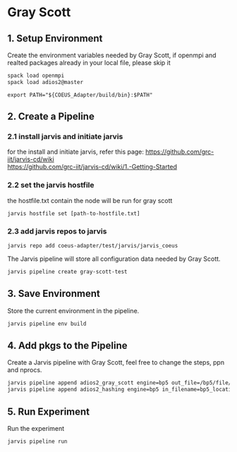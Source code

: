 # Gray Scott

## 1. Setup Environment

Create the environment variables needed by Gray Scott, if openmpi and realted 
packages already in your local file, please skip it
```bash
spack load openmpi
spack load adios2@master
```

```
export PATH="${COEUS_Adapter/build/bin}:$PATH"
```



## 2. Create a Pipeline

### 2.1 install jarvis and initiate jarvis
for the install and initiate jarvis, refer this page:
https://github.com/grc-iit/jarvis-cd/wiki <br>
https://github.com/grc-iit/jarvis-cd/wiki/1.-Getting-Started

### 2.2 set the jarvis hostfile
the hostfile.txt contain the node will be run for gray scott
```
jarvis hostfile set [path-to-hostfile.txt]    
```
### 2.3 add jarvis repos to jarvis
```
jarvis repo add coeus-adapter/test/jarvis/jarvis_coeus
```
The Jarvis pipeline will store all configuration data needed by Gray Scott.

```bash
jarvis pipeline create gray-scott-test
```

## 3. Save Environment

Store the current environment in the pipeline.
```bash
jarvis pipeline env build
```

## 4. Add pkgs to the Pipeline

Create a Jarvis pipeline with Gray Scott,
feel free to change the steps, ppn and nprocs.
```bash
jarvis pipeline append adios2_gray_scott engine=bp5 out_file=/bp5/file/without/hashing/location steps=? ppn=? nprocs=?
jarvis pipeline append adios2_hashing engine=bp5 in_filename=bp5_location ppn=? nprocs=? out_filename=/the/location/for/bp5/with/hashing\values write_inputvars=yes

```

## 5. Run Experiment

Run the experiment
```bash
jarvis pipeline run
```